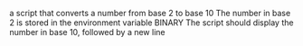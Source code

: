 a script that converts a number from base 2 to base 10 The number in base 2 is stored in the environment variable BINARY The script should display the number in base 10, followed by a new line
